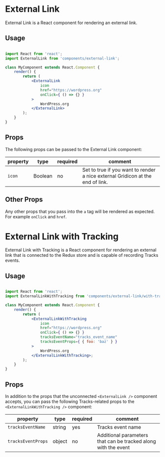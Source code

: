 External Link
=======

External Link is a React component for rendering an external link.

## Usage

```jsx

import React from 'react';
import ExternalLink from 'components/external-link';

class MyComponent extends React.Component {
	render() {
		return (
			<ExternalLink
				icon
				href="https://wordpress.org"
				onClick={ () => {} }
			>
				WordPress.org
			</ExternalLink>
		);
	}
}
```

## Props
The following props can be passed to the External Link component:

| property | type    | required | comment |
| -------- | ------- | -------- | ------- |
| `icon`   | Boolean | no       | Set to true if you want to render a nice external Gridicon at the end of link. |

## Other Props
Any other props that you pass into the `a` tag will be rendered as expected.
For example `onClick` and `href`.

External Link with Tracking
=======

External Link with Tracking is a React component for rendering an external link that is connected to the Redux store
and is capable of recording Tracks events.

## Usage

```jsx

import React from 'react';
import ExternalLinkWithTracking from 'components/external-link/with-tracking';

class MyComponent extends React.Component {
	render() {
		return (
			<ExternalLinkWithTracking
				icon
				href="https://wordpress.org"
				onClick={ () => {} }
				tracksEventName="tracks_event_name"
				tracksEventProps={ { foo: 'baz' } }
			>
				WordPress.org
			</ExternalLinkWithTracking>;
		);
	}
}
```

## Props
In addition to the props that the unconnected `<ExternalLink />` component accepts, you
can pass the following Tracks-related props to the `<ExternalLinkWithTracking />` component:


| property           | type   | required | comment |
| ------------------ | ------ | -------- | ------- |
| `tracksEventName`  | string | yes      | Tracks event name |
| `tracksEventProps` | object | no       | Additional parameters that can be tracked along with the event |
